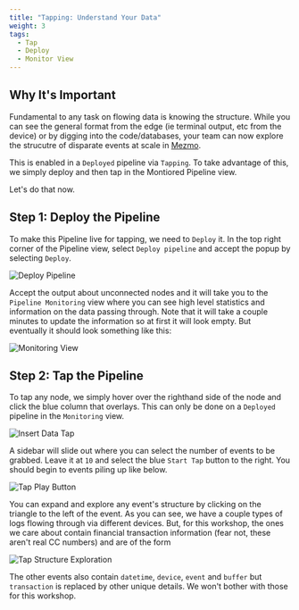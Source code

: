 ```yaml
---
title: "Tapping: Understand Your Data"
weight: 3
tags:
  - Tap
  - Deploy
  - Monitor View
---
```


## Why It's Important

Fundamental to any task on flowing data is knowing the structure.  While you can see the general format from the edge (ie terminal output, etc from the device) or by digging into the code/databases, your team can now explore the strucutre of disparate events at scale in [Mezmo](https://mezmo.com).

This is enabled in a `Deployed` pipeline via `Tapping`.  To take advantage of this, we simply deploy and then tap in the Montiored Pipeline view.

Let's do that now.

## Step 1: Deploy the Pipeline

To make this Pipeline live for tapping, we need to `Deploy` it.  In the top right corner of the Pipeline view, select `Deploy pipeline` and accept the popup by selecting `Deploy`.

![Deploy Pipeline](../../images/understand-data_deploy-pipeline.png)

Accept the output about unconnected nodes and it will take you to the `Pipeline Monitoring` view where you can see high level statistics and information on the data passing through.  Note that it will take a couple minutes to update the information so at first it will look empty.  But eventually it should look something like this:

![Monitoring View](../../images/understand-data_monitoring-view.png)

## Step 2: Tap the Pipeline

To tap any node, we simply hover over the righthand side of the node and click the blue column that overlays.  This can only be done on a `Deployed` pipeline in the `Monitoring` view.

![Insert Data Tap](../../images/understand-data_tap-hover.png)

A sidebar will slide out where you can select the number of events to be grabbed.  Leave it at `10` and select the blue `Start Tap` button to the right.  You should begin to events piling up like below.

![Tap Play Button](../../images/understand-data_tap-play-button.png)

You can expand and explore any event's structure by clicking on the triangle to the left of the event.  As you can see, we have a couple types of logs flowing through via different devices.  But, for this workshop, the ones we care about contain financial transaction information (fear not, these aren't real CC numbers) and are of the form

![Tap Structure Exploration](../../images/understand-data_tap-structure-exploration.png)

The other events also contain `datetime`, `device`, `event` and `buffer` but `transaction` is replaced by other unique details.  We won't bother with those for this workshop.
